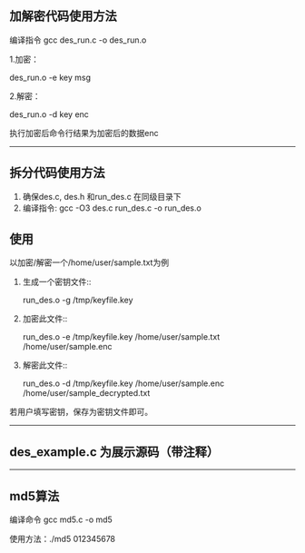加解密代码使用方法
---------------

编译指令 gcc des_run.c -o des_run.o

1.加密：

des_run.o -e key msg

2.解密：

des_run.o -d key enc

执行加密后命令行结果为加密后的数据enc

***

拆分代码使用方法
----------------

1. 确保des.c, des.h 和run_des.c 在同级目录下
2. 编译指令: gcc -O3 des.c run_des.c -o run_des.o   

使用
--------
以加密/解密一个/home/user/sample.txt为例

1. 生成一个密钥文件::

    run_des.o -g /tmp/keyfile.key
2. 加密此文件::

    run_des.o -e /tmp/keyfile.key /home/user/sample.txt /home/user/sample.enc
3. 解密此文件::

    run_des.o -d /tmp/keyfile.key /home/user/sample.enc /home/user/sample_decrypted.txt
    
若用户填写密钥，保存为密钥文件即可。


***

des_example.c 为展示源码（带注释）
------------------------------

***

md5算法
-------
编译命令 gcc md5.c -o md5

使用方法：./md5 012345678